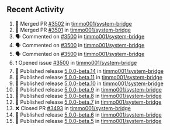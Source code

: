 ## Recent Activity

<!--START_SECTION:activity-->
1. 🎉 Merged PR [#3502](https://github.com/timmo001/system-bridge/pull/3502) in [timmo001/system-bridge](https://github.com/timmo001/system-bridge)
2. 🎉 Merged PR [#3501](https://github.com/timmo001/system-bridge/pull/3501) in [timmo001/system-bridge](https://github.com/timmo001/system-bridge)
3. 🗣 Commented on [#3500](https://github.com/timmo001/system-bridge/issues/3500) in [timmo001/system-bridge](https://github.com/timmo001/system-bridge)
4. 🗣 Commented on [#3500](https://github.com/timmo001/system-bridge/issues/3500) in [timmo001/system-bridge](https://github.com/timmo001/system-bridge)
5. 🗣 Commented on [#3500](https://github.com/timmo001/system-bridge/issues/3500) in [timmo001/system-bridge](https://github.com/timmo001/system-bridge)
6. ❗ Opened issue [#3500](https://github.com/timmo001/system-bridge/issues/3500) in [timmo001/system-bridge](https://github.com/timmo001/system-bridge)
7. 🚀 Published release [5.0.0-beta.14](https://github.com/5.0.0-beta.14) in [timmo001/system-bridge](https://github.com/timmo001/system-bridge)
8. 🚀 Published release [5.0.0-beta.11](https://github.com/5.0.0-beta.11) in [timmo001/system-bridge](https://github.com/timmo001/system-bridge)
9. 🚀 Published release [5.0.0-beta.10](https://github.com/5.0.0-beta.10) in [timmo001/system-bridge](https://github.com/timmo001/system-bridge)
10. 🚀 Published release [5.0.0-beta.9](https://github.com/5.0.0-beta.9) in [timmo001/system-bridge](https://github.com/timmo001/system-bridge)
11. 🚀 Published release [5.0.0-beta.8](https://github.com/5.0.0-beta.8) in [timmo001/system-bridge](https://github.com/timmo001/system-bridge)
12. 🚀 Published release [5.0.0-beta.7](https://github.com/5.0.0-beta.7) in [timmo001/system-bridge](https://github.com/timmo001/system-bridge)
13. ❌ Closed PR [#3493](https://github.com/timmo001/system-bridge/pull/3493) in [timmo001/system-bridge](https://github.com/timmo001/system-bridge)
14. 🚀 Published release [5.0.0-beta.6](https://github.com/5.0.0-beta.6) in [timmo001/system-bridge](https://github.com/timmo001/system-bridge)
15. 🚀 Published release [5.0.0-beta.5](https://github.com/5.0.0-beta.5) in [timmo001/system-bridge](https://github.com/timmo001/system-bridge)
<!--END_SECTION:activity-->
